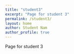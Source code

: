 ```yaml
---
title: "student3"
excerpt: "Page for student 3"
permalink: /student3/
layout: home
author: Student Nam
author_profile: true
---
```

Page for student 3